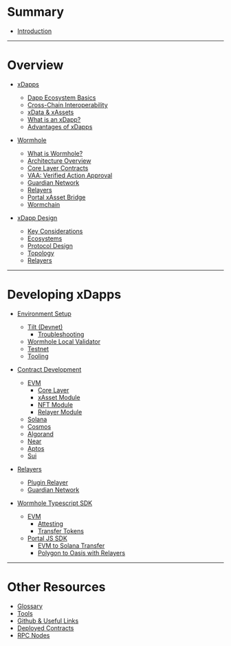 # Summary

- [Introduction](./introduction/introduction.md)

---

# Overview

- [xDapps](./dapps/0_xdappOverview.md)

  - [Dapp Ecosystem Basics](./dapps/1_defiBasics.md)
  - [Cross-Chain Interoperability](./dapps/2_crossChainInteroperability.md)
  - [xData & xAssets](./dapps/3_xdataxassets.md)
  - [What is an xDapp?](./dapps/4_whatIsanXdapp.md)
  - [Advantages of xDapps](./dapps/5_advantages.md)

- [Wormhole](./wormhole/0_wormholeOverview.md)

  - [What is Wormhole?](./wormhole/1_whatIsWormhole.md)
  - [Architecture Overview](./wormhole/2_architectureOverview.md)
  - [Core Layer Contracts](./wormhole/3_coreLayerContracts.md)
  - [VAA: Verified Action Approval](./wormhole/4_vaa.md)
  - [Guardian Network](./wormhole/5_guardianNetwork.md)
  - [Relayers](./wormhole/6_relayers.md)
  - [Portal xAsset Bridge](./wormhole/7_portalTokenBridge.md)
  - [Wormchain](./wormhole/8_wormchain.md)

- [xDapp Design](./dapps/architecture/0_dappDesign.md)

  - [Key Considerations](./dapps/architecture/1_keyConsiderations.md)
  - [Ecosystems](./dapps/architecture/2_ecosystems.md)
  - [Protocol Design](./dapps/architecture/3_protocolDesign.md)
  - [Topology](./dapps/architecture/4_topology.md)
  - [Relayers](./dapps/architecture/5_relayers.md)

---

# Developing xDapps

- [Environment Setup](./technical/env/environments.md)

  - [Tilt (Devnet)](./technical/env/tilt.md)
    - [Troubleshooting](./technical/env/troubleshooting.md)
  - [Wormhole Local Validator](./technical/env/wlv.md)
  - [Testnet](./technical/env/testnet.md)
  - [Tooling](./technical/env/tooling.md)

- [Contract Development]()

  - [EVM](./technical/evm//overview.md)
    - [Core Layer](./technical/evm/coreLayer.md)
    - [xAsset Module](./technical/evm/xassetLayer.md)
    - [NFT Module](./technical/evm/nftLayer.md)
    - [Relayer Module](./technical/evm/relayer.md)
  - [Solana]()
  - [Cosmos]()
  - [Algorand]()
  - [Near]()
  - [Aptos]()
  - [Sui]()

- [Relayers](./technical/relayer/overview.md)

  - [Plugin Relayer](./technical/relayer/pluginRelayers.md)
  - [Guardian Network](./technical/relayer/guardianNetwork.md)

- [Wormhole Typescript SDK](./development/portal/overview.md)
  - [EVM]()
    - [Attesting](./development/portal/evm/attestingToken.md)
    - [Transfer Tokens](./development/portal/evm/tokenTransfer.md)
  - [Portal JS SDK](./development/portal/sdkjs/overview.md)
    - [EVM to Solana Transfer](./development/portal/sdkjs/evm-solana-transfer.md)
    - [Polygon to Oasis with Relayers](./development/portal/sdkjs/polygon-oasis-relayer.md)

---

# Other Resources

- [Glossary](./reference/glossary.md)
- [Tools](./reference/tools.md)
- [Github & Useful Links](./reference/github.md)
- [Deployed Contracts](./reference/contracts.md)
- [RPC Nodes](./reference/rpcnodes.md)
